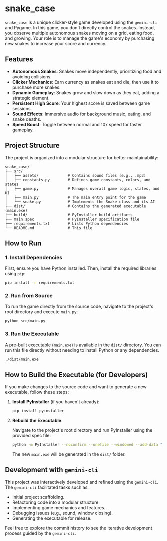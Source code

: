 # snake_case

`snake_case` is a unique clicker-style game developed using the `gemini-cli` and Pygame. In this game, you don't directly control the snakes. Instead, you observe multiple autonomous snakes moving on a grid, eating food, and growing. Your role is to manage the game's economy by purchasing new snakes to increase your score and currency.

## Features

-   **Autonomous Snakes**: Snakes move independently, prioritizing food and avoiding collisions.
-   **Clicker Mechanics**: Earn currency as snakes eat and die, then use it to purchase more snakes.
-   **Dynamic Gameplay**: Snakes grow and slow down as they eat, adding a strategic element.
-   **Persistent High Score**: Your highest score is saved between game sessions.
-   **Sound Effects**: Immersive audio for background music, eating, and snake deaths.
-   **Speed Boost**: Toggle between normal and 10x speed for faster gameplay.

## Project Structure

The project is organized into a modular structure for better maintainability:

```
snake_case/
├── src/
│   ├── assets/             # Contains sound files (e.g., .mp3)
│   ├── constants.py        # Defines game constants, colors, and states
│   ├── game.py             # Manages overall game logic, states, and UI
│   ├── main.py             # The main entry point for the game
│   └── snake.py            # Implements the Snake class and its AI
├── dist/                   # Contains the generated executable (main.exe)
├── build/                  # PyInstaller build artifacts
├── main.spec               # PyInstaller specification file
├── requirements.txt        # Lists Python dependencies
└── README.md               # This file
```

## How to Run

### 1. Install Dependencies

First, ensure you have Python installed. Then, install the required libraries using `pip`:

```bash
pip install -r requirements.txt
```

### 2. Run from Source

To run the game directly from the source code, navigate to the project's root directory and execute `main.py`:

```bash
python src/main.py
```

### 3. Run the Executable

A pre-built executable (`main.exe`) is available in the `dist/` directory. You can run this file directly without needing to install Python or any dependencies.

```bash
./dist/main.exe
```

## How to Build the Executable (for Developers)

If you make changes to the source code and want to generate a new executable, follow these steps:

1.  **Install PyInstaller** (if you haven't already):

    ```bash
    pip install pyinstaller
    ```

2.  **Rebuild the Executable**:

    Navigate to the project's root directory and run PyInstaller using the provided spec file:

    ```bash
    python -m PyInstaller --noconfirm --onefile --windowed --add-data "src/assets;assets" --add-data "highscore.txt;." src/main.py
    ```

    The new `main.exe` will be generated in the `dist/` folder.

## Development with `gemini-cli`

This project was interactively developed and refined using the `gemini-cli`. The `gemini-cli` facilitated tasks such as:

-   Initial project scaffolding.
-   Refactoring code into a modular structure.
-   Implementing game mechanics and features.
-   Debugging issues (e.g., sound, window closing).
-   Generating the executable for release.

Feel free to explore the commit history to see the iterative development process guided by the `gemini-cli`.
